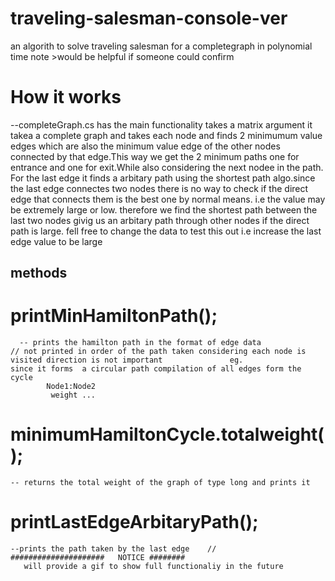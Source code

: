 # traveling-salesman-console-ver
an algorith to solve traveling salesman for a completegraph in polynomial time
note >would be helpful if someone could confirm


# How it works
--completeGraph.cs has the main functionality
  takes a matrix argument 
  it takea a complete graph and takes each node and finds 2 minimumum value edges which are also the minimum value edge of the other nodes connected by that edge.This way we get     the 2 minimum paths one for entrance and one for exit.While also considering the next nodee in the path.  For the last edge it finds a arbitary path using the shortest path       algo.since the last edge connectes two nodes there is no way to check if the direct edge that connects them is the best one by normal means. i.e the value may be extremely large   or low. therefore we find the shortest path between the last two nodes givig us an arbitary path through other nodes if the direct path is large. fell free to change the data to   test this out i.e increase the last edge value to be large 
    
  
## methods

   # printMinHamiltonPath();  
      -- prints the hamilton path in the format of edge data              // not printed in order of the path taken considering each node is visited direction is not important               eg.                                                                    since it forms  a circular path compilation of all edges form the cycle
            Node1:Node2
             weight ...
                                                        
          
      
   # minimumHamiltonCycle.totalweight();
    -- returns the total weight of the graph of type long and prints it
    
   # printLastEdgeArbitaryPath();
    --prints the path taken by the last edge    // 
    #####################   NOTICE ########
       will provide a gif to show full functionaliy in the future
